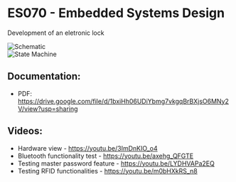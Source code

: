 # ES070 - Embedded Systems Design

Development of an eletronic lock

![Schematic](https://drive.google.com/file/d/1pbjVSl5UzUkx4eC6-Sh5FzCLfELQFs8I/view?usp=sharing) <br>
![State Machine](https://drive.google.com/file/d/1pbjVSl5UzUkx4eC6-Sh5FzCLfELQFs8I/view?usp=sharing) <br>

## Documentation:
- PDF: https://drive.google.com/file/d/1bxiHh06UDiYbmg7vkgqBrBXjsO6MNy2V/view?usp=sharing

## Videos:
- Hardware view - https://youtu.be/3ImDnKIO_o4 <br>
- Bluetooth functionality test - https://youtu.be/axehg_QFGTE <br>
- Testing master password feature - https://youtu.be/LYDHVAPa2EQ <br>
- Testing RFID functionalities - https://youtu.be/m0bHXkRS_n8 <br>
